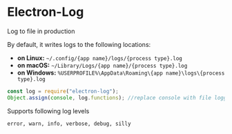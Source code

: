# Electron-Log

Log to file in production

By default, it writes logs to the following locations:

- **on Linux:** `~/.config/{app name}/logs/{process type}.log`
- **on macOS:** `~/Library/Logs/{app name}/{process type}.log`
- **on Windows:** `%USERPROFILE%\AppData\Roaming\{app name}\logs\{process type}.log`

```js
const log = require("electron-log");
Object.assign(console, log.functions); //replace console with file logging in the main process
```

Supports following log levels

```
error, warn, info, verbose, debug, silly
```

### 